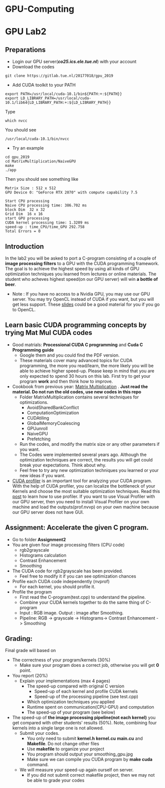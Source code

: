 # GPU-Computing

# GPU Lab2
## Preparations 
* Login our GPU server(***co25.ics.ele.tue.nl***) with your account
* Download the codes
```
git clone https://gitlab.tue.nl/20177018/gpu_2019 
```
* Add CUDA toolkit to your PATH
```
export PATH=/usr/local/cuda-10.1/bin${PATH:+:${PATH}}
export LD_LIBRARY_PATH=/usr/local/cuda-10.1/lib64{LD_LIBRARY_PATH:+:${LD_LIBRARY_PATH}}
```
Type
```
which nvcc
```
You should see 
```
/usr/local/cuda-10.1/bin/nvcc
```
* Try an example
```
cd gpu_2019
cd MatrixMultiplication/NaiveGPU
make
./app
```
Then you should see something like
```
Matrix Size : 512 x 512
GPU Device 0: "GeForce RTX 2070" with compute capability 7.5

Start CPU processing
Naive CPU processing time: 386.702 ms
block Dim  32 x 32
Grid Dim  16 x 16
start GPU processing
CUDA kernel processing time: 1.3209 ms
speed-up : time_CPU/time_GPU 292.758
Total Errors = 0
```

## Introduction
In the lab2 you will be asked to port a C-program consisting of a couple of **image processing filters** to a GPU with the CUDA programming framework. The goal is to achieve the highest speed by using all kinds of GPU optimization techniques you learned from lectures or online materials. The student who acheves highest speed(on our GPU server) will win **a bottle of beer**.
* Note : If you have no access to a Nvidia GPU, you may use our GPU server. You may try OpenCL instead of CUDA if you want, but you will get less support. These [slides](https://www.fz-juelich.de/SharedDocs/Downloads/IAS/JSC/EN/slides/opencl/opencl-03-basics.pdf?__blob=publicationFile) could be a good material for you if you go to OpenCL.
## Learn basic CUDA programming concepts by trying Mat Mul CUDA codes
* Good matrials: **Processional CUDA C programming** and **Cuda C Programming guide**
  * Google them and you could find the PDF version.
  * These materials cover many advanced topics for CUDA programming, the more you read/learn, the more likely you will be able to achieve higher speed-up. Please keep in mind that you are only expected to spend 30 hours on this lab. First try to get your program **work** and then think how to improve.
* Cookbook from previous year: [Matrix Multiplication](https://ecatue.gitlab.io/gpu2018/pages/Cookbook/matrix_multiplication_cuda.html) . **Just read the material. Do not run the old codes, use new codes in this repo**
    * Folder MatrixMultiplication contains several techniques for optimizations.
        * AvoidSharedBankConflict
        * ComputationOptimization
        * CUDAtiling
        * GlobalMemoryCoalescing
        * GPUunroll
        * NaiveGPU
        * Prefetching
    * Run the codes, and modify the matrix size or any other parameters if you want.
    * The Codes were implemented several years ago. Although the optimization techniques are correct, the results you will get could break your expectations. Think about why.
    * Feel free to try any new optimization techniques you learned or your new ideas if you want.
* [CUDA profiler](https://docs.nvidia.com/cuda/profiler-users-guide/index.html) is an important tool for analyzing your CUDA program. With the help of CUDA profiler, you can localize the bottleneck of your Kernels and choose the most suitable optimization techniques. Read this [post](https://gist.github.com/sonots/5abc0bccec2010ac69ff74788b265086) to learn how to use profiler. If you want to use 
Visual Profiler with our GPU server, then you need to install Visual Profiler on your own machine and load the outputs(prof.nvvp) on your own machine because our GPU server does not have GUI.



## Assignment: Accelerate the given C program.
* Go to folder **Assignment2**
* You are given four image processing filters (CPU code)
    * rgb2grayscale
    * Histograms calculation
    * Contrast Enhancement
    * Smoothing
* The CUDA code for rgb2grayscale has been provided. 
    * Feel free to modify it if you can see optimization chances
* Profile each CUDA code independently (nvprof)
    * For each kernel, you should profile it.
* Profile the program
    * First read the C-program(test.cpp) to understand the pipeline.
    * Combine your CUDA kernels together to do the same thing of C-program
    * Input : RGB image. Output : image after Smoothing. 
    * Pipeline: RGB -> grayscale -> Histograms->  Contrast Enhancement - > Smoothing
        


## Grading:
Final grade will based on
* The correctness of your program/kernels (30%)
    * Make sure your program does a correct job, otherwise you will get **0** point.
* You report (20%)
    * Explain your implementations (max 4 pages)
        * The speed-up compared with original C version
            * Speed-up of each kernel and profile CUDA kernels
            * Speed-up of the processing pipeline (see test.cpp)
        * Which optimization techniques you applied
        * Runtime spent on communication(CPU-GPU) and computation
        * The speed-up of your program (see below)
* The speed-up of **the image processing pipeline(not each kernel)** you get compared with other students' results (50%). Note, combining four kernels into a single large one is not allowed.
    * Submit your codes.
        * You only need to submit **kernel.h** **kernel.cu** **main.cu** and **Makefile**. Do not change other files
        * Use **makefile** to organize your project
        * You program should output your smoothing_gpu.jpg
        * Make sure we can compile you CUDA program by  **make cuda** command.
    * We will measure your speed-up again ourself on server.
        * If you did not submit correct makefile project, then we may not be able to grade your codes

